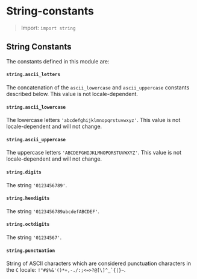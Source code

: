 # String-constants

> Import: `import string`

## String Constants

The constants defined in this module are:

#### `string.ascii_letters`

The concatenation of the `ascii_lowercase` and `ascii_uppercase` constants described below. This value is not locale-dependent.

#### `string.ascii_lowercase`

The lowercase letters `'abcdefghijklmnopqrstuvwxyz'`. This value is not locale-dependent and will not change.

#### `string.ascii_uppercase`

The uppercase letters `'ABCDEFGHIJKLMNOPQRSTUVWXYZ'`. This value is not locale-dependent and will not change.

#### `string.digits`

The string `'0123456789'`.

#### `string.hexdigits`

The string `'0123456789abcdefABCDEF'`.

#### `string.octdigits`

The string `'01234567'`.

#### `string.punctuation`

String of ASCII characters which are considered punctuation characters in the `C` locale: ``!"#$%&'()*+,-./:;<=>?@[\]^_`{|}~``.

